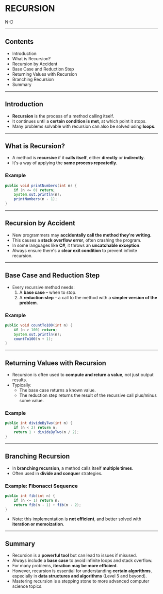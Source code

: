 # RECURSION
N-D 

---

## Contents
- Introduction
- What is Recursion?
- Recursion by Accident
- Base Case and Reduction Step
- Returning Values with Recursion
- Branching Recursion
- Summary

---

## Introduction
- **Recursion** is the process of a method calling itself.
- It continues until a **certain condition is met**, at which point it stops.
- Many problems solvable with recursion can also be solved using **loops**.

---

## What is Recursion?
- A method is **recursive** if it **calls itself**, either **directly** or **indirectly**.
- It's a way of applying the **same process repeatedly**.

### Example
```java
public void printNumbers(int n) {
    if (n <= 0) return;
    System.out.println(n);
    printNumbers(n - 1);
}
```

---

## Recursion by Accident
- New programmers may **accidentally call the method they're writing**.
- This causes a **stack overflow error**, often crashing the program.
- In some languages like **C#**, it throws an **uncatchable exception**.
- Always ensure there's a **clear exit condition** to prevent infinite recursion.

---

## Base Case and Reduction Step
- Every recursive method needs:
  1. A **base case** – when to stop.
  2. A **reduction step** – a call to the method with a **simpler version of the problem**.

### Example
```java
public void countTo100(int n) {
    if (n > 100) return;
    System.out.println(n);
    countTo100(n + 1);
}
```

---

## Returning Values with Recursion
- Recursion is often used to **compute and return a value**, not just output results.
- Typically:
  - The base case returns a known value.
  - The reduction step returns the result of the recursive call plus/minus some value.

### Example
```java
public int divideByTwo(int n) {
    if (n < 2) return n;
    return 1 + divideByTwo(n / 2);
}
```

---

## Branching Recursion
- In **branching recursion**, a method calls itself **multiple times**.
- Often used in **divide and conquer** strategies.

### Example: Fibonacci Sequence
```java
public int fib(int n) {
    if (n <= 1) return n;
    return fib(n - 1) + fib(n - 2);
}
```
- Note: this implementation is **not efficient**, and better solved with **iteration or memoization**.

---

## Summary
- Recursion is a **powerful tool** but can lead to issues if misused.
- Always include a **base case** to avoid infinite loops and stack overflow.
- For many problems, **iteration may be more efficient**.
- However, recursion is essential for understanding **certain algorithms**, especially in **data structures and algorithms** (Level 5 and beyond).
- Mastering recursion is a stepping stone to more advanced computer science topics.